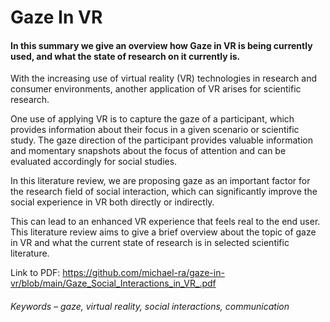 # Gaze In VR
#### In this summary we give an overview how Gaze in VR is being currently used, and what the state of research on it currently is. 

With the increasing use of virtual reality (VR) technologies in research and consumer
environments, another application of VR arises for scientific research. 

One use of applying VR is to capture the gaze of a participant, which provides information about their focus in
a given scenario or scientific study. The gaze direction of the participant provides valuable
information and momentary snapshots about the focus of attention and can be evaluated
accordingly for social studies.

In this literature review, we are proposing gaze as an important factor for the research
field of social interaction, which can significantly improve the social experience in VR
both directly or indirectly. 

This can lead to an enhanced VR experience that feels real to
the end user. This literature review aims to give a brief overview about the topic of gaze
in VR and what the current state of research is in selected scientific literature.

Link to PDF: https://github.com/michael-ra/gaze-in-vr/blob/main/Gaze_Social_Interactions_in_VR_.pdf

###### Keywords – gaze, virtual reality, social interactions, communication
